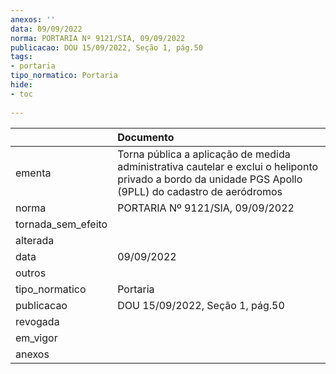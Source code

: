 ```yaml
---
anexos: ''
data: 09/09/2022
norma: PORTARIA Nº 9121/SIA, 09/09/2022
publicacao: DOU 15/09/2022, Seção 1, pág.50
tags:
- portaria
tipo_normatico: Portaria
hide: 
- toc 
 
---
```


|                    | Documento                                                                                                                                               |
|:-------------------|:--------------------------------------------------------------------------------------------------------------------------------------------------------|
| ementa             | Torna pública a aplicação de medida administrativa cautelar e exclui o heliponto privado a bordo da unidade PGS Apollo (9PLL) do cadastro de aeródromos |
| norma              | PORTARIA Nº 9121/SIA, 09/09/2022                                                                                                                        |
| tornada_sem_efeito |                                                                                                                                                         |
| alterada           |                                                                                                                                                         |
| data               | 09/09/2022                                                                                                                                              |
| outros             |                                                                                                                                                         |
| tipo_normatico     | Portaria                                                                                                                                                |
| publicacao         | DOU 15/09/2022, Seção 1, pág.50                                                                                                                         |
| revogada           |                                                                                                                                                         |
| em_vigor           |                                                                                                                                                         |
| anexos             |                                                                                                                                                         |